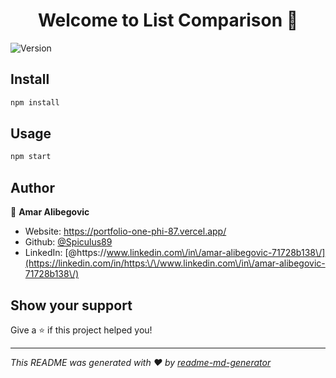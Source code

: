 <h1 align="center">Welcome to List Comparison 👋</h1>
<p>
  <img alt="Version" src="https://img.shields.io/badge/version-0.1.0-blue.svg?cacheSeconds=2592000" />
</p>

## Install

```sh
npm install
```

## Usage

```sh
npm start
```

## Author

👤 **Amar Alibegovic**

* Website: https://portfolio-one-phi-87.vercel.app/
* Github: [@Spiculus89](https://github.com/Spiculus89)
* LinkedIn: [@https:\/\/www.linkedin.com\/in\/amar-alibegovic-71728b138\/](https://linkedin.com/in/https:\/\/www.linkedin.com\/in\/amar-alibegovic-71728b138\/)

## Show your support

Give a ⭐️ if this project helped you!

***
_This README was generated with ❤️ by [readme-md-generator](https://github.com/kefranabg/readme-md-generator)_